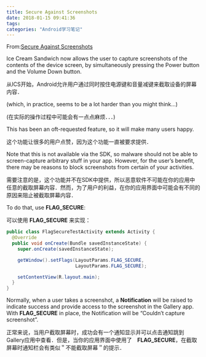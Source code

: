 ```yaml
---
title: Secure Against Screenshots
date: 2018-01-15 09:41:36
tags:
categories: "Android学习笔记"
---
```


From:[Secure Against Screenshots](https://commonsware.com/blog/2012/01/16/secure-against-screenshots.html)

Ice Cream Sandwich now allows the user to capture screenshots of the contents of the device screen, by simultaneously pressing the Power button and the Volume Down button.

从ICS开始，Android允许用户通过同时按住电源键和音量减键来截取设备的屏幕内容．

(which, in practice, seems to be a lot harder than you might think…)

(在实际的操作过程中可能会有一点点麻烦．．．)

This has been an oft-requested feature, so it will make many users happy.

这个功能让很多的用户点赞，因为这个功能一直被要求提供．

Note that this is not available via the SDK, so malware should not be able to screen-capture arbitrary stuff in your app. However, for the user’s benefit, there may be reasons to block screenshots from certain of your activities.

需要注意的是，这个功能并不在SDK中提供，所以恶意软件不可能在你的应用中任意的截取屏幕内容．然而，为了用户的利益，在你的应用界面中可能会有不同的原因来阻止被截取屏幕内容．

<!--more-->

To do that, use **FLAG_SECURE**:

可以使用 **FLAG_SECURE** 来实现：

```java
public class FlagSecureTestActivity extends Activity {
  @Override
  public void onCreate(Bundle savedInstanceState) {
    super.onCreate(savedInstanceState);

    getWindow().setFlags(LayoutParams.FLAG_SECURE,
                         LayoutParams.FLAG_SECURE);

    setContentView(R.layout.main);
  }
}
```

Normally, when a user takes a screenshot, a **Notification** will be raised to indicate success and provide access to the screenshot in the Gallery app. With **FLAG_SECURE** in place, the Notification will be “Couldn’t capture screenshot”.

正常来说，当用户截取屏幕时，成功会有一个通知显示并可以点击通知跳到Gallery应用中查看．但是，当你的应用界面中使用了　**FLAG_SECURE**，在截取屏幕时通知栏会有类似＂不能截取屏幕＂的提示．
